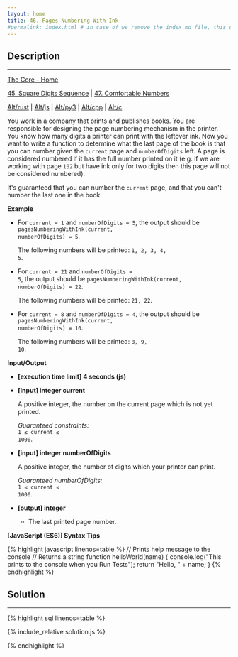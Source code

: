 ```yaml
---
layout: home
title: 46. Pages Numbering With Ink
#permalink: index.html # in case of we remove the index.md file, this doc will be the index page
---
```


<div class="row">
<div class="columnStmt" markdown="1">

## Description
----

[The Core - Home](../../code-signal-arcade-thecore/README.html)

[45. Square Digits Sequence](../45_squareDigitsSequence/README.html) | [47. Comfortable Numbers](../47_comfortableNumbers/README.html) 

[Alt/rust](./Alt_rust/README.md) | [Alt/js](./Alt_js/README.html) | [Alt/py3](./Alt_py3/README.md) | [Alt/cpp](./Alt_cpp/README.md) | [Alt/c](./Alt_c/README.md)

You work in a company that prints and publishes books. You are responsible for designing the page numbering mechanism in the printer. You know how many digits a printer can print with the leftover ink. Now you want to write a function to determine what the last page of the book is that you can number given the <code>current</code> page and <code>numberOfDigits</code> left. A page is considered numbered if it has the full number printed on it (e.g. if we are working with page <code>102</code> but have ink only for two digits then this page will not be considered numbered).

It's guaranteed that you can number the <code>current</code> page, and that you can't number the last one in the book.

**Example**

- For <code>current = 1</code> and <code>numberOfDigits = 5</code>, the output should be
<code>pagesNumberingWithInk(current, numberOfDigits) = 5</code>.

  The following numbers will be printed: <code>1, 2, 3, 4, 5</code>.

- For <code>current = 21</code> and <code>numberOfDigits = 5</code>, the output should be
<code>pagesNumberingWithInk(current, numberOfDigits) = 22</code>.

  The following numbers will be printed: <code>21, 22</code>.

- For <code>current = 8</code> and <code>numberOfDigits = 4</code>, the output should be
<code>pagesNumberingWithInk(current, numberOfDigits) = 10</code>.

  The following numbers will be printed: <code>8, 9, 10</code>.

**Input/Output**

- **[execution time limit] 4 seconds (js)**

- **[input] integer current**

   A positive integer, the number on the current page which is not yet printed.<br>

  _Guaranteed constraints:_<br>
   <code>1 ≤ current ≤ 1000</code>.

- **[input] integer numberOfDigits**

   A positive integer, the number of digits which your printer can print.<br>

  _Guaranteed numberOfDigits:_<br>
   <code>1 ≤ current ≤ 1000</code>.

- **[output] integer**
  - The last printed page number.

**[JavaScript (ES6)] Syntax Tips**

{% highlight javascript linenos=table %}
// Prints help message to the console
// Returns a string
function helloWorld(name) {
console.log("This prints to the console when you Run Tests");
return "Hello, " + name;
}
{% endhighlight %}

</div>
<div class="columnSol" markdown="1">

## Solution

---

{% highlight sql linenos=table %}

{% include_relative solution.js %}

{% endhighlight %}

</div>
</div>
